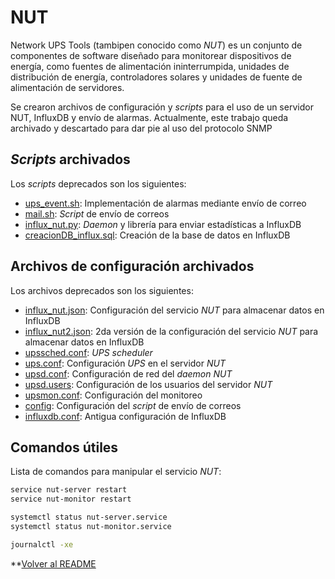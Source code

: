# NUT

Network UPS Tools (tambipen conocido como _NUT_) es un conjunto de componentes de software diseñado para monitorear dispositivos de energía, como fuentes de alimentación ininterrumpida, unidades de distribución de energía, controladores solares y unidades de fuente de alimentación de servidores.

Se crearon archivos de configuración y _scripts_ para el uso de un servidor NUT, InfluxDB y envío de alarmas. Actualmente, este trabajo queda archivado y descartado para dar pie al uso del protocolo SNMP

## _Scripts_ archivados

Los _scripts_ deprecados son los siguientes:

- [ups_event.sh](</scripts/(deprecado)ups_event.sh>): Implementación de alarmas mediante envío de correo
- [mail.sh](</scripts/(deprecado)mail.sh>): _Script_ de envío de correos
- [influx_nut.py](</scripts/(deprecado)influx_nut.py>): _Daemon_ y librería para enviar estadísticas a InfluxDB
- [creacionDB_influx.sql](</scripts/(deprecado)creadionDB_influxdb.sql>): Creación de la base de datos en InfluxDB

## Archivos de configuración archivados

Los archivos deprecados son los siguientes:

- [influx_nut.json](</configs/(deprecado)influx_nut.json>): Configuración del servicio _NUT_ para almacenar datos en InfluxDB
- [influx_nut2.json](</configs/(deprecado)influx_nut2.json>): 2da versión de la configuración del servicio _NUT_ para almacenar datos en InfluxDB
- [upssched.conf](</configs/(deprecado)upssched.conf>): _UPS scheduler_
- [ups.conf](</configs/(deprecado)ups.conf>): Configuración _UPS_ en el servidor _NUT_
- [upsd.conf](</configs/(deprecado)upsd.conf>): Configuración de red del _daemon_ _NUT_
- [upsd.users](</configs/(deprecado)upsd.users>): Configuración de los usuarios del servidor _NUT_
- [upsmon.conf](</configs/(deprecado)upsmon.conf>): Configuración del monitoreo
- [config](</configs/(deprecado)mail.conf>): Configuración del _script_ de envío de correos
- [influxdb.conf](</configs/(deprecado)influxdb.conf>): Antigua configuración de InfluxDB

## Comandos útiles

Lista de comandos para manipular el servicio _NUT_:

```bash
service nut-server restart
service nut-monitor restart

systemctl status nut-server.service
systemctl status nut-monitor.service

journalctl -xe
```

\*\*[Volver al README](/README.md)
